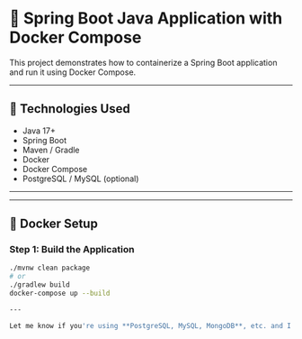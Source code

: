 # 🚀 Spring Boot Java Application with Docker Compose

This project demonstrates how to containerize a Spring Boot application and run it using Docker Compose.

---

## 🧱 Technologies Used

- Java 17+
- Spring Boot
- Maven / Gradle
- Docker
- Docker Compose
- PostgreSQL / MySQL (optional)

---


---

## 🐳 Docker Setup

### Step 1: Build the Application

```bash
./mvnw clean package
# or
./gradlew build
docker-compose up --build

---

Let me know if you're using **PostgreSQL, MySQL, MongoDB**, etc. and I’ll tailor the `docker-compose.yml` section accordingly!


